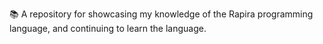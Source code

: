 📚️ A repository for showcasing my knowledge of the Rapira programming language, and continuing to learn the language. 

